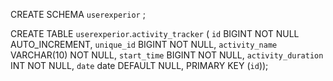 CREATE SCHEMA `userexperior` ;

CREATE TABLE `userexperior`.`activity_tracker` (
`id` BIGINT NOT NULL AUTO_INCREMENT,
`unique_id` BIGINT NOT NULL,
`activity_name` VARCHAR(10) NOT NULL,
`start_time` BIGINT NOT NULL,
`activity_duration` INT NOT NULL,
`date` date DEFAULT NULL,
PRIMARY KEY (`id`));